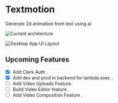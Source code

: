 # Textmotion
Generate 2d animation from text using ai

![Current architecture](https://github.com/user-attachments/assets/609e7651-20d6-48a0-b15a-646579475d82)

![Desktop App UI Layout](https://github.com/user-attachments/assets/96008e5e-c8b9-41ae-bedc-9fd77230af9b)

## Upcoming Features

- [X] Add Clerk Auth .
- [X] Add dev and prod in backend for lambda exec .
- [ ] Add Video Uploads Feature.
- [ ] Build Video Editor feature .
- [ ] Add Video Composition Feature .
